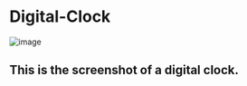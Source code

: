 
 # Digital-Clock
![image](https://github.com/Aditya-aj-champ/Digital-Clock/assets/117902578/2838344a-0176-4de9-98f2-221f64b32ae4)
## This is the screenshot of a digital clock.
